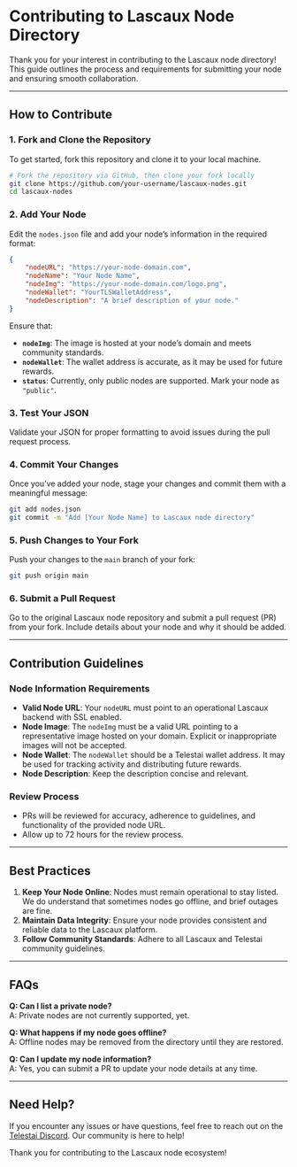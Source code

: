 # Contributing to Lascaux Node Directory

Thank you for your interest in contributing to the Lascaux node directory! This guide outlines the process and requirements for submitting your node and ensuring smooth collaboration.

---

## How to Contribute

### 1. **Fork and Clone the Repository**
To get started, fork this repository and clone it to your local machine.

```bash
# Fork the repository via GitHub, then clone your fork locally
git clone https://github.com/your-username/lascaux-nodes.git
cd lascaux-nodes
```

### 2. **Add Your Node**
Edit the `nodes.json` file and add your node’s information in the required format:

```json
{
    "nodeURL": "https://your-node-domain.com",
    "nodeName": "Your Node Name",
    "nodeImg": "https://your-node-domain.com/logo.png",
    "nodeWallet": "YourTLSWalletAddress",
    "nodeDescription": "A brief description of your node."
}
```

Ensure that:
- **`nodeImg`**: The image is hosted at your node’s domain and meets community standards.
- **`nodeWallet`**: The wallet address is accurate, as it may be used for future rewards.
- **`status`**: Currently, only public nodes are supported. Mark your node as `"public"`.

### 3. **Test Your JSON**
Validate your JSON for proper formatting to avoid issues during the pull request process.

### 4. **Commit Your Changes**
Once you’ve added your node, stage your changes and commit them with a meaningful message:

```bash
git add nodes.json
git commit -m "Add [Your Node Name] to Lascaux node directory"
```

### 5. **Push Changes to Your Fork**
Push your changes to the `main` branch of your fork:

```bash
git push origin main
```

### 6. **Submit a Pull Request**
Go to the original Lascaux node repository and submit a pull request (PR) from your fork. Include details about your node and why it should be added.

---

## Contribution Guidelines

### Node Information Requirements
- **Valid Node URL**: Your `nodeURL` must point to an operational Lascaux backend with SSL enabled.
- **Node Image**: The `nodeImg` must be a valid URL pointing to a representative image hosted on your domain. Explicit or inappropriate images will not be accepted.
- **Node Wallet**: The `nodeWallet` should be a Telestai wallet address. It may be used for tracking activity and distributing future rewards.
- **Node Description**: Keep the description concise and relevant.

### Review Process
- PRs will be reviewed for accuracy, adherence to guidelines, and functionality of the provided node URL.
- Allow up to 72 hours for the review process.

---

## Best Practices

1. **Keep Your Node Online**: Nodes must remain operational to stay listed. We do understand that sometimes nodes go offline, and brief outages are fine.
2. **Maintain Data Integrity**: Ensure your node provides consistent and reliable data to the Lascaux platform.
3. **Follow Community Standards**: Adhere to all Lascaux and Telestai community guidelines.

---

## FAQs

**Q: Can I list a private node?**  
A: Private nodes are not currently supported, yet.

**Q: What happens if my node goes offline?**  
A: Offline nodes may be removed from the directory until they are restored.

**Q: Can I update my node information?**  
A: Yes, you can submit a PR to update your node details at any time.

---

## Need Help?

If you encounter any issues or have questions, feel free to reach out on the [Telestai Discord](https://discord.gg/VmFXfHnZE5). Our community is here to help!

Thank you for contributing to the Lascaux node ecosystem!